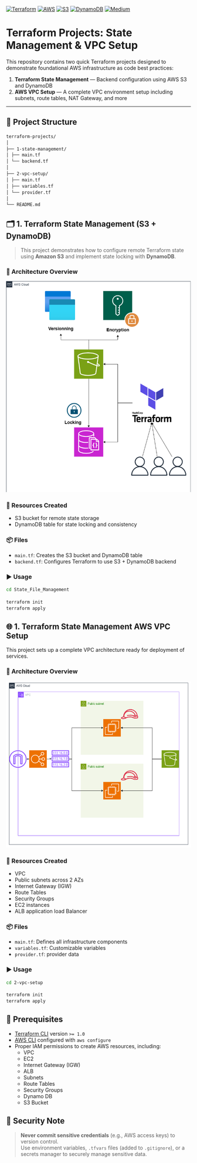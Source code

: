 [![Terraform](https://img.shields.io/badge/IaC-Terraform-623CE4?logo=terraform&logoColor=white)](https://www.terraform.io)
[![AWS](https://img.shields.io/badge/Cloud-AWS-FF9900?logo=amazon-aws&logoColor=white)](https://aws.amazon.com)
[![S3](https://img.shields.io/badge/State%20Storage-S3-569A31?logo=amazon-s3&logoColor=white)](https://aws.amazon.com/s3/)
[![DynamoDB](https://img.shields.io/badge/State%20Locking-DynamoDB-4053D6?logo=amazon-dynamodb&logoColor=white)](https://aws.amazon.com/dynamodb/)
[![Medium](https://img.shields.io/badge/Read%20Article-Medium-black?logo=medium)](https://medium.com/@mohamedaminehamdi/leveling-up-your-infrastructure-terraform-best-practices-from-real-world-projects-13c5abff925d)


# Terraform Projects: State Management & VPC Setup

This repository contains two quick Terraform projects designed to demonstrate foundational AWS infrastructure as code best practices:

1. **Terraform State Management** — Backend configuration using AWS S3 and DynamoDB
2. **AWS VPC Setup** — A complete VPC environment setup including subnets, route tables, NAT Gateway, and more

---

## 📁 Project Structure

``` bash
terraform-projects/
│
├── 1-state-management/
│ ├── main.tf
│ └── backend.tf
│
├── 2-vpc-setup/
│ ├── main.tf
│ ├── variables.tf
│ └── provider.tf
│
└── README.md
```

## 🗂 1. Terraform State Management (S3 + DynamoDB)

> This project demonstrates how to configure remote Terraform state using **Amazon S3** and implement state locking with **DynamoDB**.

### 🧠 Architecture Overview

![State Management Architecture](assets/terraform_backend.png)

### 🔧 Resources Created

- S3 bucket for remote state storage
- DynamoDB table for state locking and consistency

### 📦 Files

- `main.tf`: Creates the S3 bucket and DynamoDB table
- `backend.tf`: Configures Terraform to use S3 + DynamoDB backend

### ▶️ Usage

```bash
cd State_File_Management

terraform init
terraform apply
```

## 🌐 1. Terraform State Management AWS VPC Setup

This project sets up a complete VPC architecture ready for deployment of services.

### 🧠 Architecture Overview

![VPC Architecture](assets/vpc.PNG)

### 🔧 Resources Created

- VPC  
- Public subnets across 2 AZs  
- Internet Gateway (IGW)
- Route Tables  
- Security Groups
- EC2 instances
- ALB application load Balancer

### 📦 Files

- `main.tf`: Defines all infrastructure components  
- `variables.tf`: Customizable variables  
- `provider.tf`: provider data

### ▶️ Usage

```bash
cd 2-vpc-setup

terraform init
terraform apply
```

## 🧰 Prerequisites

- [Terraform CLI](https://developer.hashicorp.com/terraform/downloads) version `>= 1.0`
- [AWS CLI](https://docs.aws.amazon.com/cli/latest/userguide/install-cliv2.html) configured with `aws configure`
- Proper IAM permissions to create AWS resources, including:
  - VPC
  - EC2
  - Internet Gateway (IGW)
  - ALB
  - Subnets
  - Route Tables
  - Security Groups
  - Dynamo DB
  - S3 Bucket

## 🔐 Security Note

> **Never commit sensitive credentials** (e.g., AWS access keys) to version control.  
> Use environment variables, `.tfvars` files (added to `.gitignore`), or a secrets manager to securely manage sensitive data.
